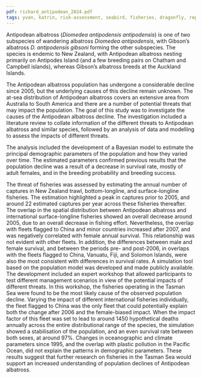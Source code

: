 ```yaml
---
pdf: richard_antipodean_2024.pdf
tags: yvan, katrin, risk-assessment, seabird, fisheries, dragonfly, report
---
```

Antipodean albatross (*Diomedea antipodensis antipodensis*) is one of two subspecies of wanderingalbatross *Diomedea antipodensis*, with Gibson’s albatross *D. antipodensis gibsoni* forming the othersubspecies. The species is endemic to New Zealand, with Antipodean albatross nesting primarily onAntipodes Island (and a few breeding pairs on Chatham and Campbell islands), whereas Gibson’salbatross breeds at the Auckland Islands.

The Antipodean albatross population has undergone a considerable decline since 2005, but theunderlying causes of this decline remain unknown. The at-sea distribution of Antipodean albatrosscovers an extensive area from Australia to South America and there are a number of potential threatsthat may impact the population. The goal of this study was to investigate the causes of the Antipodeanalbatross decline. The investigation included a literature review to collate information of the differentthreats to Antipodean albatross and similar species, followed by an analysis of data and modelling toassess the impacts of different threats.

The analysis included the development of a Bayesian model to estimate the principal demographicparameters of the population and how they varied over time. The estimated parameters confirmedprevious results that the population decline was a result of a decrease in survival rate, mostly of adultfemales, and in the breeding probability and breeding success.

The threat of fisheries was assessed by estimating the annual number of captures in New Zealand trawl,bottom-longline, and surface-longline fisheries. The estimation highlighted a peak in captures prior to2005, and around 22 estimated captures per year across these fisheries thereafter.The overlap in the spatial distribution between Antipodean albatross and international surface-longlinefisheries showed an overall decrease around 2005, due to an overall decrease in fishing effort.Nevertheless, the overlap with fleets flagged to China and minor countries increased after 2007, andwas negatively correlated with female annual survival. This relationship was not evident with otherfleets. In addition, the differences between male and female survival, and between the periods pre- andpost-2006, in overlaps with the fleets flagged to China, Vanuatu, Fiji, and Solomon Islands, were alsothe most consistent with differences in survival rates.
A simulation tool based on the population model was developed and made publicly available. Thedevelopment included an expert workshop that allowed participants to test different managementscenarios in view of the potential impacts of different threats. In this workshop, the fisheries operatingin the Tasman Sea were found to be the most likely cause of the observed population decline. Varyingthe impact of different international fisheries individually, the fleet flagged to China was the only fleetthat could potentially explain both the change after 2006 and the female-biased impact. When theimpact factor of this fleet was set to lead to around 1450 hypothetical deaths annually across the entiredistributional range of the species, the simulation showed a stabilisation of the population, and an evensurvival rate between both sexes, at around 97%. Changes in oceanographic and climate parameterssince 1995, and the overlap with plastic pollution in the Pacific Ocean, did not explain the patterns indemographic parameters.These results suggest that further research on fisheries in the Tasman Sea would support an increasedunderstanding of population declines of Antipodean albatross.